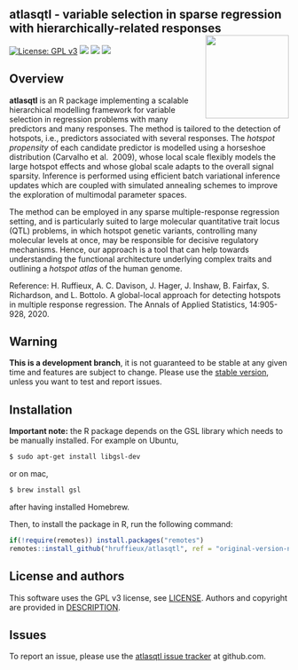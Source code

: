 <!-- README.md is generated from README.Rmd. Please edit that file -->
<!-- First time: run usethis::use_readme_rmd() to create a pre-commit hook that 
prevents from committing if the README.Rmd has changed, but has not been 
re-knitted to generate an updated README.md -->

## atlasqtl - variable selection in sparse regression with hierarchically-related responses <img src="man/figures/atlasqtl_logo.png" align="right" height="150"/>

<!-- Run for the R CMD checks, run usethis::use_github_actions() to set up the pipeline, possibly modify the .yaml file and then: -->
<!-- [![R build status](https://github.com/hruffieux/atlasqtl/workflows/R-CMD-check/badge.svg)](https://github.com/hruffieux/atlasqtl/actions) # TODO. not enabled yet, needs pre-install of GSL lib for windows -->
<!-- [![](https://travis-ci.org/hruffieux/atlasqtl.svg?branch=master)](https://travis-ci.org/hruffieux/atlasqtl) -->

[![License: GPL
v3](https://img.shields.io/badge/license-GPL%20v3-blue.svg)](https://www.gnu.org/licenses/gpl-3.0)
[![](https://img.shields.io/badge/devel%20version-0.1.4-blue.svg)](https://github.com/hruffieux/atlasqtl)
[![](https://img.shields.io/github/languages/code-size/hruffieux/atlasqtl.svg)](https://github.com/hruffieux/atlasqtl)
[![](https://img.shields.io/badge/doi-10.1214/20--AOAS1332-blue.svg)](https://doi.org/10.1214/20-AOAS1332)

## Overview

**atlasqtl** is an R package implementing a scalable hierarchical
modelling framework for variable selection in regression problems with
many predictors and many responses. The method is tailored to the
detection of hotspots, i.e., predictors associated with several
responses. The *hotspot propensity* of each candidate predictor is
modelled using a horseshoe distribution (Carvalho et al.  2009), whose
local scale flexibly models the large hotspot effects and whose global
scale adapts to the overall signal sparsity. Inference is performed
using efficient batch variational inference updates which are coupled
with simulated annealing schemes to improve the exploration of
multimodal parameter spaces.

The method can be employed in any sparse multiple-response regression
setting, and is particularly suited to large molecular quantitative
trait locus (QTL) problems, in which hotspot genetic variants,
controlling many molecular levels at once, may be responsible for
decisive regulatory mechanisms. Hence, our approach is a tool that can
help towards understanding the functional architecture underlying
complex traits and outlining a *hotspot atlas* of the human genome.

Reference: H. Ruffieux, A. C. Davison, J. Hager, J. Inshaw, B. Fairfax,
S. Richardson, and L. Bottolo. A global-local approach for detecting
hotspots in multiple response regression. The Annals of Applied
Statistics, 14:905-928, 2020.

## Warning

**This is a development branch**, it is not guaranteed to be stable at
any given time and features are subject to change. Please use the
[stable version](https://github.com/hruffieux/atlasqtl), unless you want
to test and report issues.

## Installation

**Important note:** the R package depends on the GSL library which needs
to be manually installed. For example on Ubuntu,

``` bash
$ sudo apt-get install libgsl-dev
```

or on mac,

``` bash
$ brew install gsl
```

after having installed Homebrew.

Then, to install the package in R, run the following command:

``` r
if(!require(remotes)) install.packages("remotes")
remotes::install_github("hruffieux/atlasqtl", ref = "original-version-no-opt-large-n-no-missingness-handling")
```

## License and authors

This software uses the GPL v3 license, see [LICENSE](LICENSE). Authors
and copyright are provided in [DESCRIPTION](DESCRIPTION).

## Issues

To report an issue, please use the [atlasqtl issue
tracker](https://github.com/hruffieux/atlasqtl/issues) at github.com.
